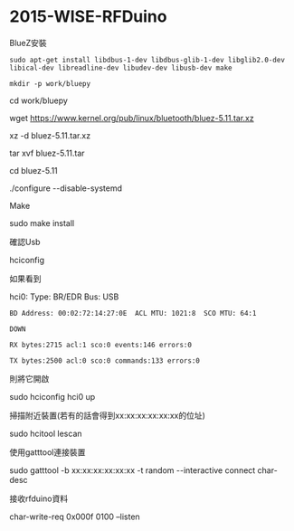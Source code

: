 # 2015-WISE-RFDuino

BlueZ安裝

	sudo apt-get install libdbus-1-dev libdbus-glib-1-dev libglib2.0-dev libical-dev libreadline-dev libudev-dev libusb-dev make

	mkdir -p work/bluepy

cd work/bluepy

wget https://www.kernel.org/pub/linux/bluetooth/bluez-5.11.tar.xz

xz -d bluez-5.11.tar.xz

tar xvf bluez-5.11.tar

cd bluez-5.11

./configure --disable-systemd

Make

sudo make install

確認Usb

hciconfig 

如果看到

hci0:	Type: BR/EDR  Bus: USB

	BD Address: 00:02:72:14:27:0E  ACL MTU: 1021:8  SCO MTU: 64:1
	
	DOWN 
	
	RX bytes:2715 acl:1 sco:0 events:146 errors:0
	
	TX bytes:2500 acl:0 sco:0 commands:133 errors:0
則將它開啟

sudo hciconfig hci0 up

掃描附近裝置(若有的話會得到xx:xx:xx:xx:xx:xx的位址)

sudo hcitool lescan

使用gatttool連接裝置

sudo gatttool -b xx:xx:xx:xx:xx:xx -t random --interactive
connect
char-desc

接收rfduino資料

char-write-req 0x000f 0100 –listen
